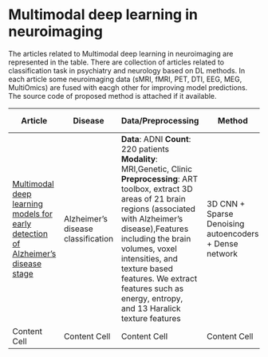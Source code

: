 # Multimodal deep learning in neuroimaging

The articles related to Multimodal deep learning in neuroimaging are represented in the table. There are collection of articles related to classification task in psychiatry and neurology based on DL methods. In each article some neuroimaging data (sMRI, fMRI, PET, DTI, EEG, MEG, MultiOmics) are fused with eacgh other for improving model predictions. The source code of proposed method is attached if it available.


| Article  | Disease|  Data/Preprocessing    | Method | Fusion techique | Result | Code |
| ------------- | ------------- | ------------- | ------------- |------------- | ------------- |------------- |
| [Multimodal deep learning models for early detection of Alzheimer’s disease stage](https://www.nature.com/articles/s41598-020-74399-w)  | Alzheimer’s disease classification  |  **Data**: ADNI **Count**: 220 patients **Modality**: MRI,Genetic, Clinic **Preprocessing**: ART toolbox, extract 3D areas of 21 brain regions (associated with Alzheimer’s disease),Features including the brain volumes, voxel intensities, and texture based features. We extract features such as energy, entropy, and 13 Haralick texture features| 3D CNN + Sparse Denoising autoencoders + Dense network  | Intermediate | 0.8% +- 0.03% acc  |
| Content Cell  | Content Cell  |Content Cell  | Content Cell  |Content Cell  |
